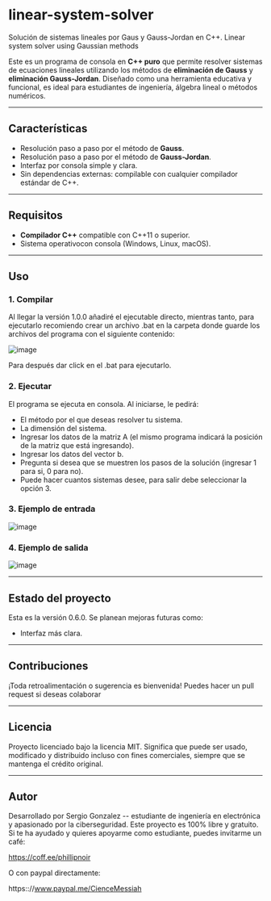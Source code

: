 # linear-system-solver
Solución de sistemas lineales por Gaus y Gauss-Jordan en C++. Linear system solver using Gaussian methods

Este es un programa de consola en **C++ puro** que permite resolver sistemas de ecuaciones lineales utilizando los métodos de **eliminación de Gauss** y **eliminación Gauss-Jordan**.
Diseñado como una herramienta educativa y funcional, es ideal para estudiantes de ingeniería, álgebra lineal o métodos numéricos.

---

## Características

- Resolución paso a paso por el método de **Gauss**.
- Resolución paso a paso por el método de **Gauss-Jordan**.
- Interfaz por consola simple y clara.
- Sin dependencias externas: compilable con cualquier compilador estándar de C++.

---

## Requisitos

- **Compilador C++** compatible con C++11 o superior.
- Sistema operativocon consola (Windows, Linux, macOS).

---

## Uso

### 1. Compilar

Al llegar la versión 1.0.0 añadiré el ejecutable directo, mientras tanto, para ejecutarlo recomiendo crear un archivo .bat en la carpeta donde guarde los archivos del programa con el siguiente contenido:

![image](https://github.com/user-attachments/assets/5196c830-9301-4b5b-8376-4dcc6d02ca02)

Para después dar click en el .bat para ejecutarlo.

### 2. Ejecutar

El programa se ejecuta en consola.
Al iniciarse, le pedirá:

- El método por el que deseas resolver tu sistema.
- La dimensión del sistema.
- Ingresar los datos de la matriz A (el mismo programa indicará la posición de la matriz que está ingresando).
- Ingresar los datos del vector b.
- Pregunta si desea que se muestren los pasos de la solución (ingresar 1 para si, 0 para no).
- Puede hacer cuantos sistemas desee, para salir debe seleccionar la opción 3.

### 3. Ejemplo de entrada

![image](https://github.com/user-attachments/assets/35fc9ecd-2866-4385-95dc-28b81dbd0f1b)

### 4. Ejemplo de salida

![image](https://github.com/user-attachments/assets/47611d3e-0d64-49f1-a0f0-894fe3675480)

---

## Estado del proyecto

Esta es la versión 0.6.0.
Se planean mejoras futuras como:
- Interfaz más clara.

---

## Contribuciones

¡Toda retroalimentación o sugerencia es bienvenida!
Puedes hacer un pull request si deseas colaborar

---

## Licencia

Proyecto licenciado bajo la licencia MIT.
Significa que puede ser usado, modificado y distribuido incluso con fines comerciales, siempre que se mantenga el crédito original.

---

## Autor

Desarrollado por Sergio Gonzalez -- estudiante de ingeniería en electrónica y apasionado por la ciberseguridad.
Este proyecto es 100% libre y gratuito. Si te ha ayudado y quieres apoyarme como estudiante, puedes invitarme un café:

https://coff.ee/phillipnoir

O con paypal directamente:

https:://www.paypal.me/CienceMessiah
